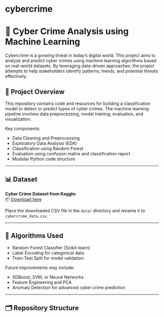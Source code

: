 # cybercrime
# 🔐 Cyber Crime Analysis using Machine Learning

Cybercrime is a growing threat in today’s digital world. This project aims to analyze and predict cyber crimes using machine learning algorithms based on real-world datasets. By leveraging data-driven approaches, the project attempts to help stakeholders identify patterns, trends, and potential threats effectively.

## 🚀 Project Overview

This repository contains code and resources for building a classification model to detect or predict types of cyber crimes. The machine learning pipeline involves data preprocessing, model training, evaluation, and visualization.

Key components:

- Data Cleaning and Preprocessing
- Exploratory Data Analysis (EDA)
- Classification using Random Forest
- Evaluation using confusion matrix and classification report
- Modular Python code structure

---

## 📊 Dataset

**Cyber Crime Dataset from Kaggle:**  
📦 [Download here](https://www.kaggle.com/datasets/rohanrao/cyber-crime-dataset)

Place the downloaded CSV file in the `data/` directory and rename it to `cybercrime_data.csv`.

---

## 🧠 Algorithms Used

- Random Forest Classifier (Scikit-learn)
- Label Encoding for categorical data
- Train-Test Split for model validation

Future improvements may include:
- XGBoost, SVM, or Neural Networks
- Feature Engineering and PCA
- Anomaly Detection for advanced cyber crime prediction

---

## 🗂️ Repository Structure

